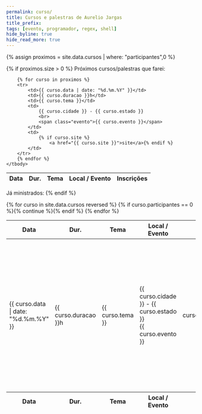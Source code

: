 ```yaml
---
permalink: curso/
title: Cursos e palestras de Aurelio Jargas
title_prefix:
tags: [evento, programador, regex, shell]
hide_byline: true
hide_read_more: true
---
```


<style>
    #article-body table {
        width: 100%;
    }
    #article-body th {
        text-align: left;
    }
    #article-body td {
        padding-top: 8px;
        padding-bottom: 8px;
    }
    #article-body .evento {
        color: orange;
        font-style: italic;
    }
</style>


{% assign proximos = site.data.cursos | where: "participantes",0 %}

{% if proximos.size > 0 %}
Próximos cursos/palestras que farei:

<table id="futuros" class="compact caderno">
    <thead>
        <tr>
            <th>Data</th>
            <th>Dur.</th>
            <th>Tema</th>
            <th>Local / Evento</th>
            <th>Inscrições</th>
        </tr>
    </thead>
    <tbody>

        {% for curso in proximos %}
        <tr>
            <td>{{ curso.data | date: "%d.%m.%Y" }}</td>
            <td>{{ curso.duracao }}h</td>
            <td>{{ curso.tema }}</td>
            <td>
                {{ curso.cidade }} - {{ curso.estado }}
                <br>
                <span class="evento">{{ curso.evento }}</span>
            </td>
            <td>
                {% if curso.site %}
                    <a href="{{ curso.site }}">site</a>{% endif %}
            </td>
        </tr>
        {% endfor %}
    </tbody>
</table>

Já ministrados:
{% endif %}

<table id="ministrados" class="compact caderno">
    <thead>
        <tr>
            <th>Data</th>
            <th>Dur.</th>
            <th>Tema</th>
            <th>Local / Evento</th>
            <th>Público</th>
            <th>Info</th>
        </tr>
    </thead>
    <tfoot>
        <tr>
            <th>Data</th>
            <th>Dur.</th>
            <th>Tema</th>
            <th>Local / Evento</th>
            <th>Público</th>
            <th>Info</th>
        </tr>
    </tfoot>
    <tbody>
        {% for curso in site.data.cursos reversed %}
        {% if curso.participantes == 0 %}{% continue %}{% endif %}
        <tr>
            <td>{{ curso.data | date: "%d.%m.%Y" }}</td>
            <td>{{ curso.duracao }}h</td>
            <td>{{ curso.tema }}</td>
            <td>
                {{ curso.cidade }} - {{ curso.estado }}
                <br>
                <span class="evento">{{ curso.evento }}</span>
            </td>
            <td style="text-align:center;">{{ curso.participantes }}</td>
            <td>
                {% if curso.site %}
                    <a href="{{ curso.site }}">site</a>{% endif %}
                {% if curso.relato %}
                    <a href="{{ curso.relato }}">relato</a>{% endif %}
                {% if curso.material %}
                    <a href="{{ curso.material }}">material</a>{% endif %}
                {% if curso.slides %}
                    <a href="{{ curso.slides }}">slides</a>{% endif %}
                {% if curso.fotos %}
                    <a href="{{ curso.fotos }}">fotos</a>{% endif %}
                {% if curso.video %}
                    <a href="{{ curso.video }}">vídeo</a>{% endif %}
            </td>
        </tr>
        {% endfor %}
    </tbody>
</table>

<!-- Removido em 2015-08-10. Because.
Detalhes:

 * Clique nos links "Relato" para ver as fotos, histórias e informações de cada evento.

 * As apostilas e slides das palestras e cursos que ministro estão aqui: [http://aurelio.net/curso/material](http://aurelio.net/curso/material/). Veja o arquivo LEIAME.txt caso queira utilizar o material em outros trabalhos.
 -->

<!-- Removido em ?
Em 2003 comecei a ministrar cursos e palestras sobre os assuntos que eu domino em informática e gostei da experiência. Em 2004 foram vários eventos, viajei
bastante e conheci muitos amigos novos. Em 2005 cansei e parei. Depois houveram alguns cursos e eventos esporádicos, mas confesso… Fica aqui o registro históri
co.
-->

<!-- Removido em 2015-07
Em 2003 comecei a ministrar cursos e palestras sobre os assuntos que eu domino em informática e, a princípio, gostei da experiência. Depois de um tempo percebi que a rotina itinerante não era o meu forte e parei. Algumas memórias que tenho dessa brincadeira são:

 * Foi legal conhecer pessoas novas e poder compartilhar conhecimento com tantas outras.

 * Ver um auditório cheio de nerds ouvindo o que você tem a dizer é emocionante. Me lembrava da época em que eu tinha uma banda e fazíamos shows pela cidade.

 * As viagens eram bem cansativas: só trabalho. Não dava tempo de passear, era só aeroporto-hotel-palestra-hotel-aeroporto. Para ter uma ideia, eu fiquei alguns dias em Brasília, mas não conheci absolutamente nada da cidade.

 * Dá muito trabalho preparar material para uma palestra e fazer um roteiro do que você pretende dizer. Eu levava de dois a três dias para preparar uma palestra. Ah, e na hora esquecia todo o roteiro e ia no improviso mesmo :)

 * Preciso de concentração para trabalhar, então geralmente perdia um ou dois dias de trabalho antes e depois de cada viagem/palestra. Antes com os preparativos e ansiedade, depois com a reorganização de tudo até voltar à rotina.
-->

